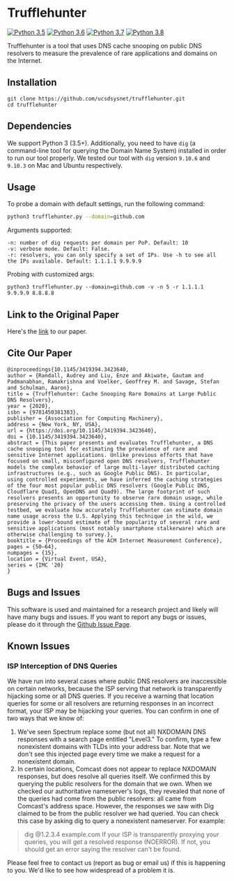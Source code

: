 # Trufflehunter
[![Python 3.5](https://img.shields.io/badge/python-3.5-blue.svg)](https://www.python.org/downloads/release/python-360/)
[![Python 3.6](https://img.shields.io/badge/python-3.6-blue.svg)](https://www.python.org/downloads/release/python-360/)
[![Python 3.7](https://img.shields.io/badge/python-3.7-blue.svg)](https://www.python.org/downloads/release/python-360/)
[![Python 3.8](https://img.shields.io/badge/python-3.8-blue.svg)](https://www.python.org/downloads/release/python-360/)

Trufflehunter is a tool that uses DNS cache snooping on public DNS resolvers to measure the prevalence of rare applications and domains on the Internet.

## Installation
```
git clone https://github.com/ucsdsysnet/trufflehunter.git
cd trufflehunter
```

## Dependencies
We support Python 3 (3.5+). Additionally, you need to have `dig` (a command-line tool for querying the Domain Name System) installed in order to run our tool properly. We tested our tool with `dig` version `9.10.6` and `9.10.3` on Mac and Ubuntu respectively. 


## Usage
To probe a domain with default settings, run the following command:
```bash
python3 trufflehunter.py --domain=github.com
```

Arguments supported:
```
-n: number of dig requests per domain per PoP. Default: 10
-v: verbose mode. Default: False.
-r: resolvers, you can only specify a set of IPs. Use -h to see all the IPs available. Default: 1.1.1.1 9.9.9.9
```

Probing with customized args:
```
python3 trufflehunter.py --domain=github.com -v -n 5 -r 1.1.1.1 9.9.9.9 8.8.8.8
```

## Link to the Original Paper
Here's the [link](https://cseweb.ucsd.edu/~schulman/docs/imc20-trufflehunter.pdf) to our paper.

## Cite Our Paper
```
@inproceedings{10.1145/3419394.3423640,
author = {Randall, Audrey and Liu, Enze and Akiwate, Gautam and Padmanabhan, Ramakrishna and Voelker, Geoffrey M. and Savage, Stefan and Schulman, Aaron},
title = {Trufflehunter: Cache Snooping Rare Domains at Large Public DNS Resolvers},
year = {2020},
isbn = {9781450381383},
publisher = {Association for Computing Machinery},
address = {New York, NY, USA},
url = {https://doi.org/10.1145/3419394.3423640},
doi = {10.1145/3419394.3423640},
abstract = {This paper presents and evaluates Trufflehunter, a DNS cache snooping tool for estimating the prevalence of rare and sensitive Internet applications. Unlike previous efforts that have focused on small, misconfigured open DNS resolvers, Trufflehunter models the complex behavior of large multi-layer distributed caching infrastructures (e.g., such as Google Public DNS). In particular, using controlled experiments, we have inferred the caching strategies of the four most popular public DNS resolvers (Google Public DNS, Cloudflare Quad1, OpenDNS and Quad9). The large footprint of such resolvers presents an opportunity to observe rare domain usage, while preserving the privacy of the users accessing them. Using a controlled testbed, we evaluate how accurately Trufflehunter can estimate domain name usage across the U.S. Applying this technique in the wild, we provide a lower-bound estimate of the popularity of several rare and sensitive applications (most notably smartphone stalkerware) which are otherwise challenging to survey.},
booktitle = {Proceedings of the ACM Internet Measurement Conference},
pages = {50–64},
numpages = {15},
location = {Virtual Event, USA},
series = {IMC '20}
}
```


## Bugs and Issues
This software is used and maintained for a research project and likely will have many bugs and issues. If you want to report any bugs or issues, please do it through the [Github Issue Page](https://github.com/ucsdsysnet/trufflehunter/issues).

## Known Issues

### ISP Interception of DNS Queries

We have run into several cases where public DNS resolvers are inaccessible on certain networks, because the ISP serving that network is transparently hijacking some or all DNS queries. If you receive a warning that location queries for some or all resolvers are returning responses in an incorrect format, your ISP may be hijacking your queries. You can confirm in one of two ways that we know of:

1. We've seen Spectrum replace some (but not all) NXDOMAIN DNS responses with a search page entitled "Level3." To confirm, type a few nonexistent domains with TLDs into your address bar. Note that we don't see this injected page every time we make a request for a nonexistent domain.
2. In certain locations, Comcast does not appear to replace NXDOMAIN responses, but does resolve all queries itself. We confirmed this by querying the public resolvers for the domain that we own. When we checked our authoritative nameserver's logs, they revealed that none of the queries had come from the public resolvers: all came from Comcast's address space. However, the responses we saw with Dig claimed to be from the public resolver we had queried. You can check this case by asking dig to query a nonexistent nameserver. For example:
> dig @1.2.3.4 example.com
If your ISP is transparently proxying your queries, you will get a resolved response (NOERROR). If not, you should get an error saying the resolver can't be found.

Please feel free to contact us (report as bug or email us) if this is happening to you. We'd like to see how widespread of a problem it is.
